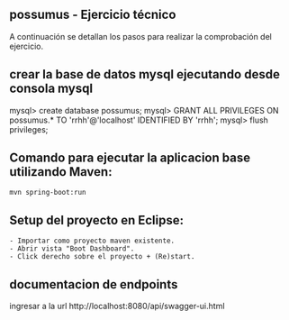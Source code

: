 ## possumus - Ejercicio técnico

A continuación se detallan los pasos para realizar la comprobación del ejercicio.

## crear la base de datos mysql ejecutando desde consola mysql
mysql> create database possumus;
mysql> GRANT ALL PRIVILEGES ON possumus.* TO 'rrhh'@'localhost' IDENTIFIED BY 'rrhh';
mysql>  flush privileges;

## Comando para ejecutar la aplicacion base utilizando Maven:

	mvn spring-boot:run


## Setup del proyecto en Eclipse:

	- Importar como proyecto maven existente.
	- Abrir vista "Boot Dashboard".
	- Click derecho sobre el proyecto + (Re)start.
 

## documentacion de endpoints
ingresar a la url http://localhost:8080/api/swagger-ui.html

